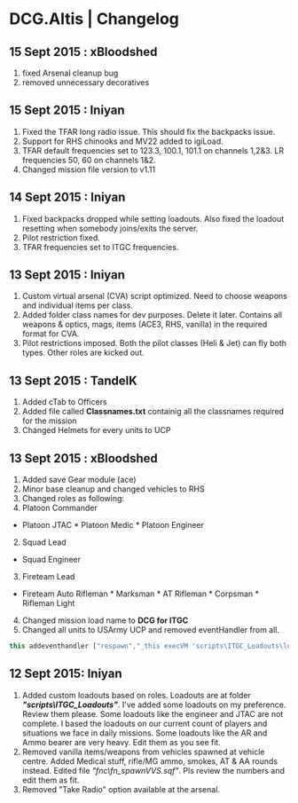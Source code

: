 # DCG.Altis | Changelog

15 Sept 2015 : xBloodshed
---
1. fixed Arsenal cleanup bug
2. removed unnecessary decoratives

15 Sept 2015 : Iniyan
---
1. Fixed the TFAR long radio issue. This should fix the backpacks issue.
2. Support for RHS chinooks and MV22 added to igiLoad.
3. TFAR default frequencies set to 123.3, 100.1, 101.1 on channels 1,2&3. LR frequencies 50, 60 on channels 1&2.
4. Changed mission file version to v1.11

14 Sept 2015 : Iniyan
---
1. Fixed backpacks dropped while setting loadouts. Also fixed the loadout resetting when somebody joins/exits the server.
2. Pilot restriction fixed.
3. TFAR frequencies set to ITGC frequencies.

13 Sept 2015 : Iniyan
---
1. Custom virtual arsenal (CVA) script optimized. Need to choose weapons and individual items per class.
2. Added folder class names for dev purposes. Delete it later. Contains all weapons & optics, mags, items (ACE3, RHS, vanilla) in the required format for CVA.
3. Pilot restrictions imposed. Both the pilot classes (Heli & Jet) can fly both types. Other roles are kicked out.

13 Sept 2015 : TandelK
---
1. Added cTab to Officers 
2. Added file called **Classnames.txt** containig all the classnames required for the mission
3. Changed Helmets for every units to UCP 

13 Sept 2015 : xBloodshed
---
1. Added save Gear module (ace)
2. Minor base cleanup and changed vehicles to RHS
3. Changed roles as following:
 1. Platoon Commander
   * Platoon JTAC
    * Platoon Medic
    * Platoon Engineer
 2. Squad Lead
   * Squad Engineer
 3. Fireteam Lead
   * Fireteam Auto Rifleman
    * Marksman
    * AT Rifleman
    * Corpsman
    * Rifleman Light
4. Changed mission load name to **DCG for ITGC**
5. Changed all units to USArmy UCP and removed eventHandler from all. 
```javascript
this addeventhandler ["respawn","_this execVM 'scripts\ITGC_Loadouts\lo_xxx.sqf'"];
```

12 Sept 2015: Iniyan
---
1.	Added custom loadouts based on roles. Loadouts are at folder **_"scripts\ITGC_Loadouts"_**. I've added some loadouts on my preference. Review them please.
	Some loadouts like the engineer and JTAC are not complete. I based the loadouts on our current count of players and situations we face in daily missions.
	Some loadouts like the AR and Ammo bearer are very heavy. Edit them as you see fit.
2.	Removed vanilla items/weapons from vehicles spawned at vehicle centre. Added Medical stuff, rifle/MG ammo, smokes, AT & AA rounds instead.
	Edited file _"fnc\fn_spawnVVS.sqf"_. Pls review the numbers and edit them as fit.
3.	Removed "Take Radio" option available at the arsenal.
